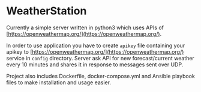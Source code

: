 # WeatherStation
Currently a simple server written in python3 which uses APIs of [https://openweathermap.org/](https://openweathermap.org/).

In order to use application you have to create `apikey` file containing your apikey to [https://openweathermap.org/](https://openweathermap.org/) service in `config` directory.
Server ask API for new forecast/current weather every 10 minutes and shares it in response to messages sent over UDP.

Project also includes Dockerfile, docker-compose.yml and Ansible playbook files to make installation and usage easier.
